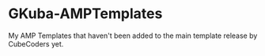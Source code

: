 # GKuba-AMPTemplates
My AMP Templates that haven't been added to the main template release by CubeCoders yet.
